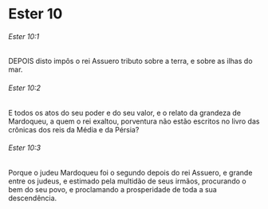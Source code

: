 # Ester 10

###### Ester 10:1

DEPOIS disto impôs o rei Assuero tributo sobre a terra, e sobre as ilhas do mar.

###### Ester 10:2

E todos os atos do seu poder e do seu valor, e o relato da grandeza de Mardoqueu, a quem o rei exaltou, porventura não estão escritos no livro das crônicas dos reis da Média e da Pérsia?

###### Ester 10:3

Porque o judeu Mardoqueu foi o segundo depois do rei Assuero, e grande entre os judeus, e estimado pela multidão de seus irmãos, procurando o bem do seu povo, e proclamando a prosperidade de toda a sua descendência.

